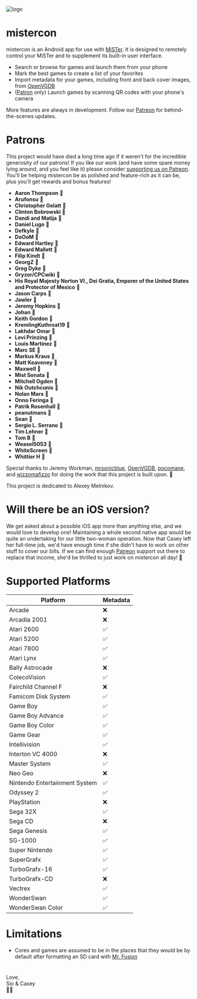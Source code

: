 ![logo](https://github.com/tatsutron/mistercon/assets/51144928/44421768-baff-4de4-8434-17db9e065c36)

# mistercon

mistercon is an Android app for use with [MiSTer](https://github.com/MiSTer-devel/Main_MiSTer/wiki). It is designed to remotely control your MiSTer and to supplement its built-in user interface.

* Search or browse for games and launch them from your phone
* Mark the best games to create a list of your favorites
* Import metadata for your games, including front and back cover images, from [OpenVGDB](https://github.com/OpenVGDB)
* ([Patron](https://patreon.com/tatsutron) only) Launch games by scanning QR codes with your phone's camera

More features are always in development. Follow our [Patreon](https://patreon.com/tatsutron) for behind-the-scenes updates.

# Patrons

This project would have died a long time ago if it weren't for the incredible generosity of our patrons! If you like our work (and have some spare money lying around, and you feel like it) please consider [supporting us on Patreon](https://patreon.com/tatsutron). You'll be helping mistercon be as polished and feature-rich as it can be, plus you'll get rewards and bonus features!

* **Aaron Thompson** 💙
* **Arufonsu** 💙
* **Christopher Gelatt** 💙
* **Clinton Bobrowski** 💙
* **Dandi and Matija** 💙
* **Daniel Lugo** 💙
* **Defkyle** 💙
* **DoOoM** 💙
* **Edward Hartley** 💙
* **Edward Mallett** 💙
* **Filip Kindt** 💙
* **GeorgZ** 💙
* **Greg Dyke** 💙
* **Gryzor/CPCwiki** 💙
* **His Royal Majesty Norton VI., Dei Gratia, Emporer of the United States and Protector of Mexico** 💙
* **Jason Carps** 💙
* **Jawler** 💙
* **Jeremy Hopkins** 💙
* **Johan** 💙
* **Keith Gordon** 💙
* **KremlingKuthroat19** 💙
* **Lakhdar Omar** 💙
* **Levi Prinzing** 💙
* **Louis Martinez** 💙
* **Marc SE** 💙
* **Markus Kraus** 💙
* **Matt Keaveney** 💙
* **Maxwell** 💙
* **Mist Sonata** 💙
* **Mitchell Ogden** 💙
* **Nik Outchcunis** 💙
* **Nolan Mars** 💙
* **Onno Feringa** 💙
* **Patrik Rosenhall** 💙
* **peanutmans** 💙
* **Sean** 💙
* **Sergio L. Serrano** 💙
* **Tim Lehner** 💙
* **Tom B** 💙
* **Weasel5053** 💙
* **WhiteScreen** 💙
* **Whittier H** 💙

Special thanks to Jeremy Workman, [mrsonicblue](https://github.com/mrsonicblue), [OpenVGDB](https://github.com/OpenVGDB), [pocomane](https://github.com/pocomane), and [wizzomafizzo](https://github.com/wizzomafizzo) for doing the work that this project is built upon. 🧡

This project is dedicated to Alexey Melnikov.

# Will there be an iOS version?

We get asked about a possible iOS app more than anything else, and we would love to develop one! Maintaining a whole second native app would be quite an undertaking for our little two-woman operation. Now that Casey left her full-time job, we'd have enough time if she didn't have to work on other stuff to cover our bills. If we can find enough [Patreon](https://patreon.com/tatsutron) support out there to replace that income, she'd be thrilled to just work on mistercon all day! 🙂

# Supported Platforms

Platform  | Metadata
| - | - |
Arcade | :x:
Arcadia 2001 | :x:
Atari 2600 | :white_check_mark:
Atari 5200 | :white_check_mark:
Atari 7800 | :white_check_mark:
Atari Lynx | :white_check_mark:
Bally Astrocade | :x:
ColecoVision | :white_check_mark:
Fairchild Channel F | :x:
Famicom Disk System | :white_check_mark:
Game Boy | :white_check_mark:
Game Boy Advance | :white_check_mark:
Game Boy Color | :white_check_mark:
Game Gear | :white_check_mark:
Intellivision | :white_check_mark:
Interton VC 4000 | :x:
Master System | :white_check_mark:
Neo Geo | :x:
Nintendo Entertainment System | :white_check_mark:
Odyssey 2 | :white_check_mark:
PlayStation | :x:
Sega 32X | :white_check_mark:
Sega CD | :x:
Sega Genesis | :white_check_mark:
SG-1000 | :white_check_mark:
Super Nintendo | :white_check_mark:
SuperGrafx | :white_check_mark:
TurboGrafx-16 | :white_check_mark:
TurboGrafx-CD | :x:
Vectrex | :white_check_mark:
WonderSwan | :white_check_mark:
WonderSwan Color | :white_check_mark:

# Limitations

* Cores and games are assumed to be in the places that they would be by default after formatting an SD card with [Mr. Fusion](https://github.com/MiSTer-devel/mr-fusion)

#

Love,<br>Sio & Casey<br>💚💖
